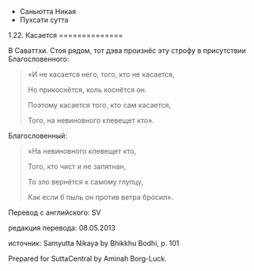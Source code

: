 









* Саньютта Никая
* Пухсати сутта


1\.22\. Касается
\=\=\=\=\=\=\=\=\=\=\=\=\=\=



В Саваттхи\. Стоя рядом, тот дэва произнёс эту строфу в присутствии Благословенного:



> «И не касается него, того, кто не касается,  
> 
> Но прикоснётся, коль коснётся он\.  
> 
> Поэтому касается того, кто сам касается,  
> 
> Того, на невиновного клевещет кто»\.


Благословенный:



> «На невиновного клевещет кто,  
> 
> Того, кто чист и не запятнан,  
> 
> То зло вернётся к самому глупцу,  
> 
> Как если б пыль он против ветра бросил»\.



Перевод с английского: SV


редакция перевода: 08\.05\.2013


источник: Samyutta Nikaya by Bhikkhu Bodhi, p\. 101


Prepared for SuttaCentral by Aminah Borg\-Luck\.






